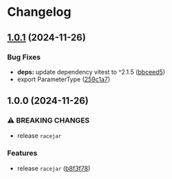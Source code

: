 # Changelog

## [1.0.1](https://github.com/portabletext/editor/compare/racejar-v1.0.0...racejar-v1.0.1) (2024-11-26)


### Bug Fixes

* **deps:** update dependency vitest to ^2.1.5 ([bbceed5](https://github.com/portabletext/editor/commit/bbceed5c72ba6a9a9860fbbf89a939ae066d93f5))
* export ParameterType ([259c1a7](https://github.com/portabletext/editor/commit/259c1a7cce60a9c2106d6ee4c5d7c4d5da6c1917))

## 1.0.0 (2024-11-26)


### ⚠ BREAKING CHANGES

* release `racejar`

### Features

* release `racejar` ([b8f3f78](https://github.com/portabletext/editor/commit/b8f3f7885482282ba100d9c0c7eda84cbd72fce8))
